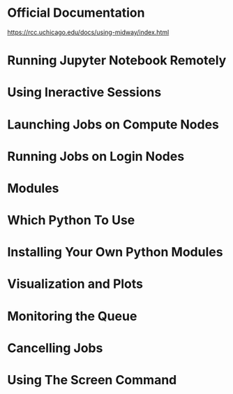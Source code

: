 # Official Documentation

https://rcc.uchicago.edu/docs/using-midway/index.html

# Running Jupyter Notebook Remotely

# Using Ineractive Sessions

# Launching Jobs on Compute Nodes

# Running Jobs on Login Nodes

# Modules

# Which Python To Use

# Installing Your Own Python Modules

# Visualization and Plots

# Monitoring the Queue

# Cancelling Jobs

# Using The Screen Command 
